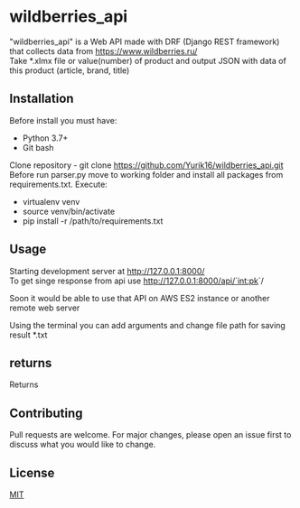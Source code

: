 # wildberries_api

"wildberries_api" is a Web API made with DRF (Django REST framework) that collects data from https://www.wildberries.ru/ <br />
Take *.xlmx file or value(number) of product and output JSON with data of this product (article, brand, title)

## Installation
Before install you must have:

<ul>
    <li> Python 3.7+
    <li> Git bash    
</ul>

Clone repository - git clone https://github.com/Yurik16/wildberries_api.git <br />
Before run parser.py move to working folder and install all packages from requirements.txt. Execute: <br />
<ul>  
    <li> virtualenv venv
    <li> source venv/bin/activate
    <li> pip install -r /path/to/requirements.txt
</ul>

## Usage
Starting development server at http://127.0.0.1:8000/ <br>
To get singe response from api use http://127.0.0.1:8000/api/`<int:pk>`/

Soon it would be able to  use that API on AWS ES2 instance or another remote web server

Using the terminal you can add arguments and change file path for saving result *.txt

## returns

Returns 

## Contributing

Pull requests are welcome. For major changes, please open an issue first to discuss what you would like to change.

## License

[MIT](https://choosealicense.com/licenses/mit/)